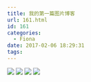 ```yaml
---
title: 我的第一篇图片博客
url: 161.html
id: 161
categories:
  - Fiona
date: 2017-02-06 18:29:31
tags:
---
```


![](http://imfiona.cn/wp/wp-content/uploads/2017/02/IMG_0081-224x300.jpg) ![](http://imfiona.cn/wp/wp-content/uploads/2017/02/IMG_0082-224x300.jpg) ![](http://imfiona.cn/wp/wp-content/uploads/2017/02/IMG_0083-224x300.jpg) ![](http://imfiona.cn/wp/wp-content/uploads/2017/02/IMG_0084-224x300.jpg)